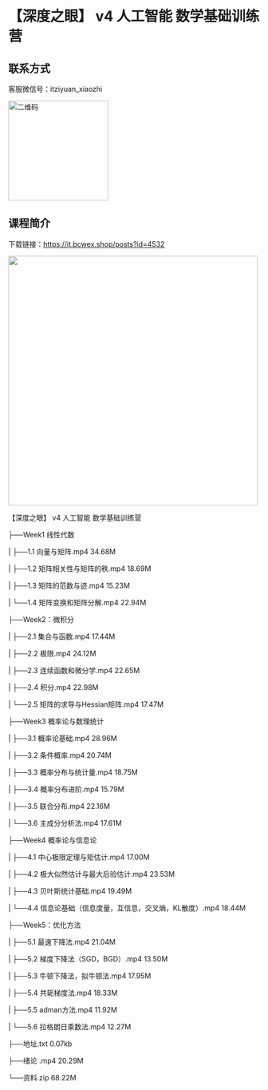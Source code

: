 # 【深度之眼】 v4 人工智能 数学基础训练营

## 联系方式

客服微信号：itziyuan_xiaozhi

<img src="https://ziyuanyun.oss-cn-guangzhou.aliyuncs.com/common/20240614073449/666b82192834a.jpg" width="200" height="200" alt="二维码">

## 课程简介

下载链接：https://it.bcwex.shop/posts?id=4532

<img src="https://ziyuanyun.oss-cn-guangzhou.aliyuncs.com/yun/20241025073011/671ad883a69f0.jpg" width="500" alt="">

  

 【深度之眼】 v4 人工智能 数学基础训练营

 ├──Week1 线性代数

 | ├──1.1 向量与矩阵.mp4 34.68M

 | ├──1.2 矩阵相关性与矩阵的秩.mp4 18.69M

 | ├──1.3 矩阵的范数与迹.mp4 15.23M

 | └──1.4 矩阵变换和矩阵分解.mp4 22.94M

 ├──Week2：微积分

 | ├──2.1 集合与函数.mp4 17.44M

 | ├──2.2 极限.mp4 24.12M

 | ├──2.3 连续函数和微分学.mp4 22.65M

 | ├──2.4 积分.mp4 22.98M

 | └──2.5 矩阵的求导与Hessian矩阵.mp4 17.47M

 ├──Week3 概率论与数理统计

 | ├──3.1 概率论基础.mp4 28.96M

 | ├──3.2 条件概率.mp4 20.74M

 | ├──3.3 概率分布与统计量.mp4 18.75M

 | ├──3.4 概率分布进阶.mp4 15.79M

 | ├──3.5 联合分布.mp4 22.16M

 | └──3.6 主成分分析法.mp4 17.61M

 ├──Week4 概率论与信息论

 | ├──4.1 中心极限定理与矩估计.mp4 17.00M

 | ├──4.2 极大似然估计与最大后验估计.mp4 23.53M

 | ├──4.3 贝叶斯统计基础.mp4 19.49M

 | └──4.4 信息论基础（信息度量，互信息，交叉熵，KL散度）.mp4 18.44M

 ├──Week5：优化方法

 | ├──5.1 最速下降法.mp4 21.04M

 | ├──5.2 梯度下降法（SGD，BGD）.mp4 13.50M

 | ├──5.3 牛顿下降法，拟牛顿法.mp4 17.95M

 | ├──5.4 共轭梯度法.mp4 18.33M

 | ├──5.5 adman方法.mp4 11.92M

 | └──5.6 拉格朗日乘数法.mp4 12.27M

 ├──地址.txt 0.07kb

 ├──绪论 .mp4 20.29M

 └──资料.zip 68.22M

  
